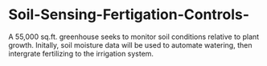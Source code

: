 # Soil-Sensing-Fertigation-Controls-
A 55,000 sq.ft. greenhouse seeks to monitor soil conditions relative to plant growth.  Initally, soil moisture data will be used to automate watering, then intergrate fertilizing to the irrigation system.  

